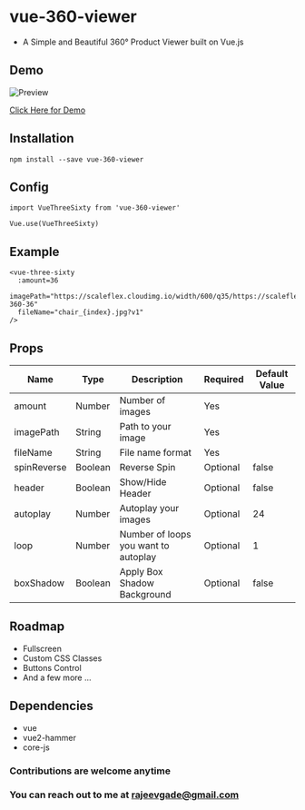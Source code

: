 # vue-360-viewer
- A Simple and Beautiful 360&deg; Product Viewer built on Vue.js

## Demo

![Preview](http://rajeevgade.github.io/images/portfolio/vue-360-viewer.gif)

[Click Here for Demo](http://rajeevgade.github.io/portfolio/vue-360-viewer)


## Installation
```
npm install --save vue-360-viewer
```

## Config

```
import VueThreeSixty from 'vue-360-viewer'

Vue.use(VueThreeSixty)

```

## Example
```
<vue-three-sixty 
  :amount=36
  imagePath="https://scaleflex.cloudimg.io/width/600/q35/https://scaleflex.ultrafast.io/https://scaleflex.airstore.io/demo/chair-360-36"
  fileName="chair_{index}.jpg?v1"
/>
```

## Props

| Name | Type | Description | Required | Default Value |
| --- | --- | --- | --- | --- |
| amount | Number | Number of images | Yes |
| imagePath | String | Path to your image | Yes |
| fileName | String | File name format | Yes |
| spinReverse | Boolean | Reverse Spin | Optional | false |
| header | Boolean | Show/Hide Header | Optional | false |
| autoplay | Number | Autoplay your images | Optional | 24 |
| loop | Number | Number of loops you want to autoplay | Optional | 1 |
| boxShadow | Boolean | Apply Box Shadow Background | Optional | false |

## Roadmap

- Fullscreen
- Custom CSS Classes
- Buttons Control
- And a few more ...

## Dependencies

- vue
- vue2-hammer
- core-js

### Contributions are welcome anytime

### You can reach out to me at rajeevgade@gmail.com





